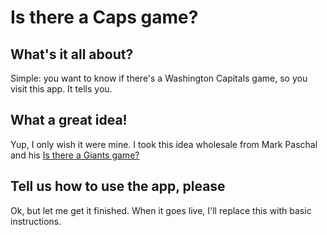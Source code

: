 # Is there a Caps game?

## What's it all about?

Simple: you want to know if there's a Washington Capitals game, so you visit this app. It tells you.

## What a great idea!

Yup, I only wish it were mine. I took this idea wholesale from Mark Paschal and his [Is there a Giants game?](http://isthereagiantsga.me/)

## Tell us how to use the app, please

Ok, but let me get it finished. When it goes live, I'll replace this with basic instructions.
